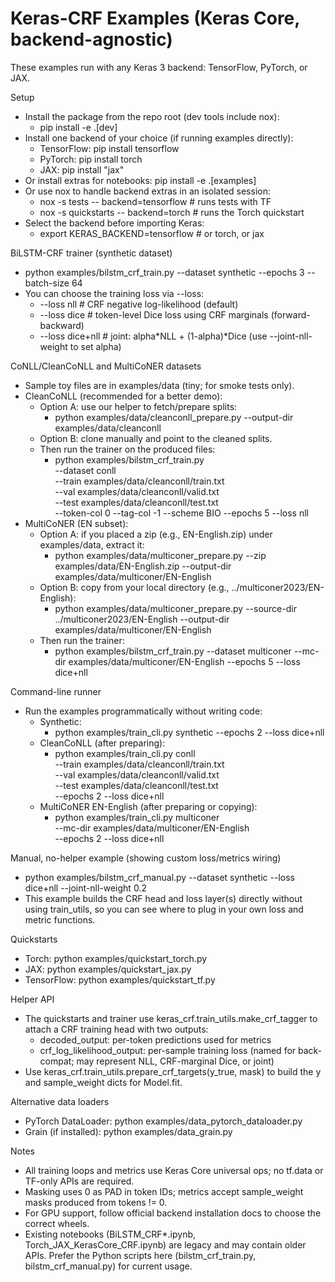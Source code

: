 # Keras-CRF Examples (Keras Core, backend-agnostic)

These examples run with any Keras 3 backend: TensorFlow, PyTorch, or JAX.

Setup
- Install the package from the repo root (dev tools include nox):
  - pip install -e .[dev]
- Install one backend of your choice (if running examples directly):
  - TensorFlow: pip install tensorflow
  - PyTorch: pip install torch
  - JAX: pip install "jax"
- Or install extras for notebooks: pip install -e .[examples]
- Or use nox to handle backend extras in an isolated session:
  - nox -s tests -- backend=tensorflow  # runs tests with TF
  - nox -s quickstarts -- backend=torch # runs the Torch quickstart
- Select the backend before importing Keras:
  - export KERAS_BACKEND=tensorflow   # or torch, or jax

BiLSTM-CRF trainer (synthetic dataset)
- python examples/bilstm_crf_train.py --dataset synthetic --epochs 3 --batch-size 64
- You can choose the training loss via --loss:
  - --loss nll         # CRF negative log-likelihood (default)
  - --loss dice        # token-level Dice loss using CRF marginals (forward-backward)
  - --loss dice+nll    # joint: alpha*NLL + (1-alpha)*Dice (use --joint-nll-weight to set alpha)

CoNLL/CleanCoNLL and MultiCoNER datasets
- Sample toy files are in examples/data (tiny; for smoke tests only).
- CleanCoNLL (recommended for a better demo):
  - Option A: use our helper to fetch/prepare splits:
    - python examples/data/cleanconll_prepare.py --output-dir examples/data/cleanconll
  - Option B: clone manually and point to the cleaned splits.
  - Then run the trainer on the produced files:
    - python examples/bilstm_crf_train.py \
        --dataset conll \
        --train examples/data/cleanconll/train.txt \
        --val   examples/data/cleanconll/valid.txt \
        --test  examples/data/cleanconll/test.txt \
        --token-col 0 --tag-col -1 --scheme BIO --epochs 5 --loss nll
- MultiCoNER (EN subset):
  - Option A: if you placed a zip (e.g., EN-English.zip) under examples/data, extract it:
    - python examples/data/multiconer_prepare.py --zip examples/data/EN-English.zip --output-dir examples/data/multiconer/EN-English
  - Option B: copy from your local directory (e.g., ../multiconer2023/EN-English):
    - python examples/data/multiconer_prepare.py --source-dir ../multiconer2023/EN-English --output-dir examples/data/multiconer/EN-English
  - Then run the trainer:
    - python examples/bilstm_crf_train.py --dataset multiconer --mc-dir examples/data/multiconer/EN-English --epochs 5 --loss dice+nll

Command-line runner
- Run the examples programmatically without writing code:
  - Synthetic:
    - python examples/train_cli.py synthetic --epochs 2 --loss dice+nll
  - CleanCoNLL (after preparing):
    - python examples/train_cli.py conll \
        --train examples/data/cleanconll/train.txt \
        --val   examples/data/cleanconll/valid.txt \
        --test  examples/data/cleanconll/test.txt \
        --epochs 2 --loss dice+nll
  - MultiCoNER EN-English (after preparing or copying):
    - python examples/train_cli.py multiconer \
        --mc-dir examples/data/multiconer/EN-English \
        --epochs 2 --loss dice+nll

Manual, no-helper example (showing custom loss/metrics wiring)
- python examples/bilstm_crf_manual.py --dataset synthetic --loss dice+nll --joint-nll-weight 0.2
- This example builds the CRF head and loss layer(s) directly without using train_utils,
  so you can see where to plug in your own loss and metric functions.

Quickstarts
- Torch: python examples/quickstart_torch.py
- JAX: python examples/quickstart_jax.py
- TensorFlow: python examples/quickstart_tf.py

Helper API
- The quickstarts and trainer use keras_crf.train_utils.make_crf_tagger to attach a CRF training head with two outputs:
  - decoded_output: per-token predictions used for metrics
  - crf_log_likelihood_output: per-sample training loss (named for back-compat; may represent NLL, CRF-marginal Dice, or joint)
- Use keras_crf.train_utils.prepare_crf_targets(y_true, mask) to build the y and sample_weight dicts for Model.fit.

Alternative data loaders
- PyTorch DataLoader: python examples/data_pytorch_dataloader.py
- Grain (if installed): python examples/data_grain.py

Notes
- All training loops and metrics use Keras Core universal ops; no tf.data or TF-only APIs are required.
- Masking uses 0 as PAD in token IDs; metrics accept sample_weight masks produced from tokens != 0.
- For GPU support, follow official backend installation docs to choose the correct wheels.
- Existing notebooks (BiLSTM_CRF*.ipynb, Torch_JAX_KerasCore_CRF.ipynb) are legacy and may contain older APIs. Prefer the Python scripts here (bilstm_crf_train.py, bilstm_crf_manual.py) for current usage.
